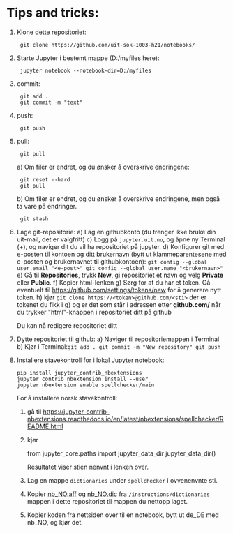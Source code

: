 # Tips and tricks:
 1. Klone dette repositoriet: 
 
         git clone https://github.com/uit-sok-1003-h21/notebooks/
     
 2. Starte Jupyter i bestemt mappe (D:/myfiles here): 
 
         jupyter notebook --notebook-dir=D:/myfiles
         
 3. commit: 
 
         git add .
         git commit -m "text"
     
 4. push: 
         
         git push
 
 5. pull: 
     
         git pull
         
     a) Om filer er endret, og du ønsker å overskrive endringene:
         
         git reset --hard
         git pull
     
     b) Om filer er endret, og du ønsker å overskrive endringene, men også ta vare på endringer.
     
         git stash
         
 6. Lage git-repositorie:
     a) Lag en githubkonto (du trenger ikke bruke din uit-mail, det er valgfritt)
     c) Logg på `jupyter.uit.no`, og åpne ny Terminal (+), og naviger dit du vil ha repositoriet på jupyter.
     d) Konfigurer git med e-posten til kontoen og ditt brukernavn (bytt ut klammeparentesene med e-posten og brukernavnet til githubkontoen):
        ```git config --global user.email "<e-post>"
        git config --global user.name "<brukernavn>"```
      e) Gå til **Repositories**, trykk **New**, gi repositoriet et navn og velg **Private** eller **Public**. 
      f) Kopier html-lenken
      g) Sørg for at du har et token. Gå eventuelt til https://github.com/settings/tokens/new for å generere nytt token.
      h) kjør `git clone https://<token>@github.com/<sti>` der <token> er tokenet du fikk i g) og <sti> er det som står i adressen etter **github.com/**  når du trykker "html"-knappen i repositoriet ditt på github
 
      Du kan nå redigere repositoriet ditt
 
 7. Dytte repositoriet til github:
    a) Naviger til repositoriemappen i Terminal
    b) Kjør i Terminal:```
       git add .
       git commit -m "New repository"
       git push 
        ```
      
      
 
 5. Installere stavekontroll for i lokal Jupyter notebook:
 
        pip install jupyter_contrib_nbextensions
        jupyter contrib nbextension install --user
        jupyter nbextension enable spellchecker/main
        
    For å installere norsk stavekontroll:
    1. gå til https://jupyter-contrib-nbextensions.readthedocs.io/en/latest/nbextensions/spellchecker/README.html
    2. kjør
    
        from jupyter_core.paths import jupyter_data_dir
        jupyter_data_dir()
        
        Resultatet viser stien nenvnt i lenken over. 
    3. Lag en mappe `dictionaries` under `spellchecker` i ovvenenvnte sti.
    4. Kopier [nb_NO.aff](./dictionaries/nb_NO.aff) og [nb_NO.dic](./dictionaries/nb_NO.dic) fra `/instructions/dictionaries` mappen i dette repositoriet til mappen du nettopp laget.
    5. Kopier koden fra nettsiden over til en notebook, bytt ut de_DE med nb_NO, og kjør det.
        
